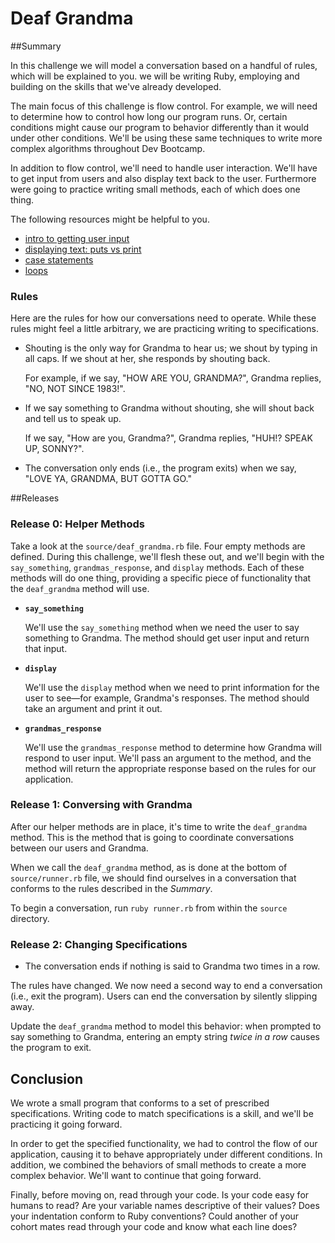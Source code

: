 # Deaf Grandma

##Summary

In this challenge we will model a conversation based on a handful of rules, which will be explained to you.  we will be writing Ruby, employing and building on the skills that we've already developed.

The main focus of this challenge is flow control.  For example, we will need to determine how to control how long our program runs.  Or, certain conditions might cause our program to behavior differently than it would under other conditions.  We'll be using these same techniques to write more complex algorithms throughout Dev Bootcamp.

In addition to flow control, we'll need to handle user interaction.  We'll have to get input from users and also display text back to the user.  Furthermore were going to practice writing small methods, each of which does one thing.

The following resources might be helpful to you.

- [intro to getting user input](http://ruby-doc.org/docs/Tutorial/part_02/user_input.html)
- [displaying text: puts vs print](http://www.codecademy.com/glossary/ruby/puts-vs-print)
- [case statements](http://www.skorks.com/2009/08/how-a-ruby-case-statement-works-and-what-you-can-do-with-it/)
- [loops](http://www.tutorialspoint.com/ruby/ruby_loops.htm)


### Rules
Here are the rules for how our conversations need to operate.  While these rules might feel a little arbitrary, we are practicing writing to specifications.


* Shouting is the only way for Grandma to hear us; we shout by typing in all caps.  If we shout at her, she responds by shouting back.

  For example, if we say, "HOW ARE YOU, GRANDMA?", Grandma replies, "NO, NOT SINCE 1983!".

* If we say something to Grandma without shouting, she will shout back and tell us to speak up.

  If we say, "How are you, Grandma?", Grandma replies, "HUH!? SPEAK UP, SONNY?".

*  The conversation only ends (i.e., the program exits) when we say, "LOVE YA, GRANDMA, BUT GOTTA GO."


##Releases

### Release 0: Helper Methods

Take a look at the `source/deaf_grandma.rb` file.  Four empty methods are defined.  During this challenge, we'll flesh these out, and we'll begin with the `say_something`, `grandmas_response`, and `display` methods.  Each of these methods will do one thing, providing a specific piece of functionality that the `deaf_grandma` method will use.

- **`say_something`**

  We'll use the `say_something` method when we need the user to say something to Grandma.  The method should get user input and return that input.

- **`display`**

  We'll use the `display` method when we need to print information for the user to see—for example, Grandma's responses.  The method should take an argument and print it out.

- **`grandmas_response`**

  We'll use the `grandmas_response` method to determine how Grandma will respond to user input.  We'll pass an argument to the method, and the method will return the appropriate response based on the rules for our application.


### Release 1: Conversing with Grandma

After our helper methods are in place, it's time to write the `deaf_grandma` method.  This is the method that is going to coordinate conversations between our users and Grandma.

When we call the `deaf_grandma` method, as is done at the bottom of `source/runner.rb` file, we should find ourselves in a conversation that conforms to the rules described in the *Summary*.

To begin a conversation, run `ruby runner.rb` from within the `source` directory.


### Release 2: Changing Specifications

- The conversation ends if nothing is said to Grandma two times in a row.

The rules have changed.  We now need a second way to end a conversation (i.e., exit the program).  Users can end the conversation by silently slipping away.

Update the `deaf_grandma` method to model this behavior: when prompted to say something to Grandma, entering an empty string *twice in a row* causes the program to exit.


## Conclusion

We wrote a small program that conforms to a set of prescribed specifications.  Writing code to match specifications is a skill, and we'll be practicing it going forward.

In order to get the specified functionality, we had to control the flow of our application, causing it to behave appropriately under different conditions.  In addition, we combined the behaviors of small methods to create a more complex behavior.  We'll want to continue that going forward.

Finally, before moving on, read through your code.  Is your code easy for humans to read?  Are your variable names descriptive of their values?  Does your indentation conform to Ruby conventions?  Could another of your cohort mates read through your code and know what each line does?

